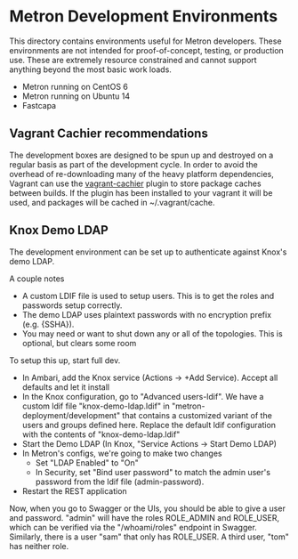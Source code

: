 <!--
Licensed to the Apache Software Foundation (ASF) under one
or more contributor license agreements.  See the NOTICE file
distributed with this work for additional information
regarding copyright ownership.  The ASF licenses this file
to you under the Apache License, Version 2.0 (the
"License"); you may not use this file except in compliance
with the License.  You may obtain a copy of the License at

    http://www.apache.org/licenses/LICENSE-2.0

Unless required by applicable law or agreed to in writing, software
distributed under the License is distributed on an "AS IS" BASIS,
WITHOUT WARRANTIES OR CONDITIONS OF ANY KIND, either express or implied.
See the License for the specific language governing permissions and
limitations under the License.
-->
# Metron Development Environments

This directory contains environments useful for Metron developers.  These environments are not intended for proof-of-concept, testing, or production use.  These are extremely resource constrained and cannot support anything beyond the most basic work loads.

* Metron running on CentOS 6
* Metron running on Ubuntu 14
* Fastcapa


## Vagrant Cachier recommendations

The development boxes are designed to be spun up and destroyed on a regular basis as part of the development cycle. In order to avoid the overhead of re-downloading many of the heavy platform dependencies, Vagrant can use the [vagrant-cachier](http://fgrehm.viewdocs.io/vagrant-cachier/) plugin to store package caches between builds. If the plugin has been installed to your vagrant it will be used, and packages will be cached in ~/.vagrant/cache.

## Knox Demo LDAP

The development environment can be set up to authenticate against Knox's demo LDAP.

A couple notes
* A custom LDIF file is used to setup users. This is to get the roles and passwords setup correctly.
* The demo LDAP uses plaintext passwords with no encryption prefix (e.g. {SSHA}).
* You may need or want to shut down any or all of the topologies. This is optional, but clears some room

To setup this up, start full dev.
* In Ambari, add the Knox service (Actions -> +Add Service).  Accept all defaults and let it install
* In the Knox configuration, go to "Advanced users-ldif". We have a custom ldif file "knox-demo-ldap.ldif" in "metron-deployment/development" that contains a customized variant of the users and groups defined here. Replace the default ldif configuration with the contents of "knox-demo-ldap.ldif"
* Start the Demo LDAP (In Knox, "Service Actions -> Start Demo LDAP)
* In Metron's configs, we're going to make two changes
  * Set "LDAP Enabled" to "On"
  * In Security, set "Bind user password" to match the admin user's password from the ldif file (admin-password).
* Restart the REST application

Now, when you go to Swagger or the UIs, you should be able to give a user and password.
"admin" will have the roles ROLE_ADMIN and ROLE_USER, which can be verified via the "/whoami/roles" endpoint in Swagger. Similarly, there is a user "sam" that only has ROLE_USER. A third user, "tom" has neither role.
